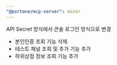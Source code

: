 ```yaml
---
"@portone/mcp-server": minor
---
```


API Secret 방식에서 콘솔 로그인 방식으로 변경
- 본인인증 조회 기능 삭제
- 테스트 채널 조회 및 추가 기능 추가
- 하위상점 정보 조회 기능 추가
